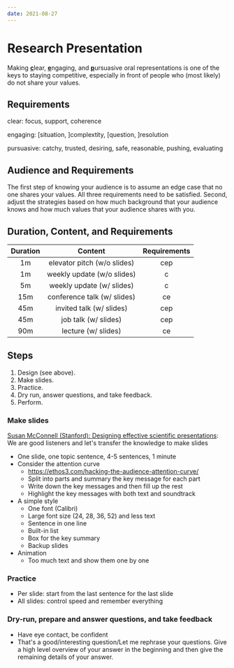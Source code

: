 ```yaml
---
date: 2021-08-27
---
```


# Research Presentation

Making <u>__c__</u>lear, <u>__e__</u>ngaging, and <u>__p__</u>ursuasive oral
representations is one of the keys to staying competitive, especially in front
of people who (most likely) do not share your values.

## Requirements

clear: focus, support, coherence

engaging: [situation, ]complextity, [question, ]resolution

pursuasive: catchy, trusted, desiring, safe, reasonable, pushing, evaluating

## Audience and Requirements

The first step of knowing your audience is to assume an edge case that no one
shares your values. All three requirements need to be satisfied. Second, adjust
the strategies based on how much background that your audience knows and how
much values that your audience shares with you.

## Duration, Content, and Requirements

| Duration | Content | Requirements |
|:--:|:---------------------------:|:----:|
| 1m | elevator pitch (w/o slides) | cep |
| 1m | weekly update (w/o slides)  | c |
| 5m | weekly update (w/ slides)   | c |
| 15m| conference talk (w/ slides) | ce |
| 45m| invited talk (w/ slides)    | cep |
| 45m| job talk (w/ slides)        | cep |
| 90m| lecture (w/ slides)         | ce |

## Steps

1. Design (see above).
1. Make slides.
1. Practice.
1. Dry run, answer questions, and take feedback.
1. Perform.

### Make slides

[Susan McConnell (Stanford): Designing effective scientific
presentations](https://www.youtube.com/watch?v=Hp7Id3Yb9XQ): We are good
listeners and let's transfer the knowledge to make slides

- One slide, one topic sentence, 4-5 sentences, 1 minute
- Consider the attention curve
    * https://ethos3.com/hacking-the-audience-attention-curve/
    * Split into parts and summary the key message for each part
    * Write down the key messages and then fill up the rest
    * Highlight the key messages with both text and soundtrack
- A simple style
    * One font (Calibri)
    * Large font size (24, 28, 36, 52) and less text
    * Sentence in one line
    * Built-in list
    * Box for the key summary
    * Backup slides
- Animation
    * Too much text and show them one by one

### Practice

+ Per slide: start from the last sentence for the last slide
+ All slides: control speed and remember everything

### Dry-run, prepare and answer questions, and take feedback

- Have eye contact, be confident
- That's a good/interesting question/Let me rephrase your questions. Give a high
level overview of your answer in the beginning and then give the remaining
details of your answer.
